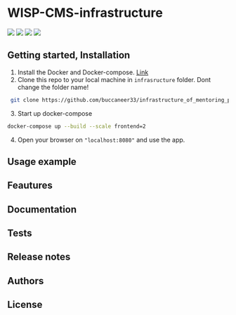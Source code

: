 # WISP-CMS-infrastructure


![](https://img.shields.io/badge/build-in%20progress-green.svg) ![](https://img.shields.io/badge/issues-0-green.svg) ![](https://img.shields.io/badge/devDependanse-0-green.svg) ![](https://img.shields.io/badge/npmpackages-0-green.svg)


## Getting started, Installation
1. Install the Docker and Docker-compose. [Link](https://www.docker.com/ "Link")
2. Clone this repo to your local machine in `infrasructure` folder. Dont change the folder name!
```sh
 git clone https://github.com/buccaneer33/infrastructure_of_mentoring_project.git
```
3.  Start up docker-compose
```sh
docker-compose up --build --scale frontend=2
```
4. Open your browser on `"localhost:8080"` and use the app.

## Usage example

## Feautures

## Documentation

## Tests

## Release notes

## Authors

## License


